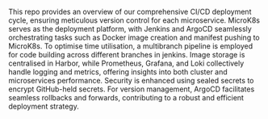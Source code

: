 This repo provides an overview of our comprehensive CI/CD deployment cycle, ensuring meticulous version control for each microservice. MicroK8s serves as the deployment platform, with Jenkins and ArgoCD seamlessly orchestrating tasks such as Docker image creation and manifest pushing to MicroK8s. To optimise time utilisation, a multibranch pipeline is employed for code building across different branches in jenkins. Image storage is centralised in Harbor, while Prometheus, Grafana, and Loki collectively handle logging and metrics, offering insights into both cluster and microservices performance. Security is enhanced using sealed secrets to encrypt GitHub-held secrets. For version management, ArgoCD facilitates seamless rollbacks and forwards, contributing to a robust and efficient deployment strategy.
